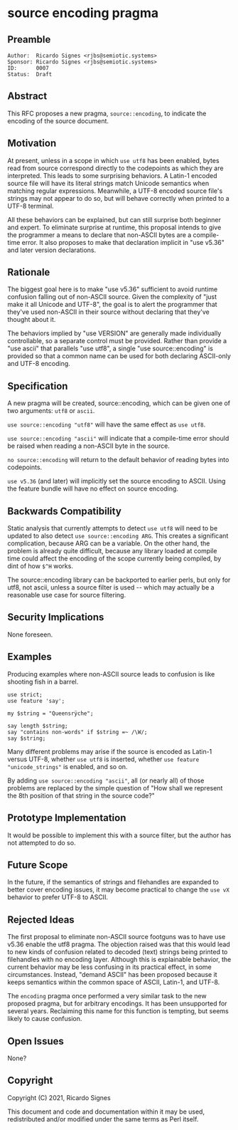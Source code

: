 # source encoding pragma

## Preamble

    Author:  Ricardo Signes <rjbs@semiotic.systems>
    Sponsor: Ricardo Signes <rjbs@semiotic.systems>
    ID:      0007
    Status:  Draft

## Abstract

This RFC proposes a new pragma, `source::encoding`, to indicate the encoding of
the source document.

## Motivation

At present, unless in a scope in which `use utf8` has been enabled, bytes read
from source correspond directly to the codepoints as which they are
interpreted.  This leads to some surprising behaviors.  A Latin-1 encoded
source file will have its literal strings match Unicode semantics when matching
regular expressions.  Meanwhile, a UTF-8 encoded source file's strings may not
appear to do so, but will behave correctly when printed to a UTF-8 terminal.

All these behaviors can be explained, but can still surprise both beginner and
expert.  To eliminate surprise at runtime, this proposal intends to give the
programmer a means to declare that non-ASCII bytes are a compile-time error.
It also proposes to make that declaration implicit in "use v5.36" and later
version declarations.

## Rationale

The biggest goal here is to make "use v5.36" sufficient to avoid runtime
confusion falling out of non-ASCII source.  Given the complexity of "just make
it all Unicode and UTF-8", the goal is to alert the programmer that they've
used non-ASCII in their source without declaring that they've thought about it.

The behaviors implied by "use VERSION" are generally made individually
controllable, so a separate control must be provided.  Rather than provide a
"use ascii" that parallels "use utf8", a single "use source::encoding" is
provided so that a common name can be used for both declaring ASCII-only and
UTF-8 encoding.

## Specification

A new pragma will be created, source::encoding, which can be given one of two
arguments:  `utf8` or `ascii`.

`use source::encoding "utf8"` will have the same effect as `use utf8`.

`use source::encoding "ascii"` will indicate that a compile-time error should
be raised when reading a non-ASCII byte in the source.

`no source::encoding` will return to the default behavior of reading bytes into
codepoints.

`use v5.36` (and later) will implicitly set the source encoding to ASCII.
Using the feature bundle will have no effect on source encoding.

## Backwards Compatibility

Static analysis that currently attempts to detect `use utf8` will need to
be updated to also detect `use source::encoding ARG`.  This creates a
significant complication, because ARG can be a variable.  On the other hand,
the problem is already quite difficult, because any library loaded at compile
time could affect the encoding of the scope currently being compiled, by dint
of how `$^H` works.

The source::encoding library can be backported to earlier perls, but only for
utf8, not ascii, unless a source filter is used -- which may actually be a
reasonable use case for source filtering.

## Security Implications

None foreseen.

## Examples

Producing examples where non-ASCII source leads to confusion is like shooting
fish in a barrel.

    use strict;
    use feature 'say';

    my $string = "Queensrÿche";

    say length $string;
    say "contains non-words" if $string =~ /\W/;
    say $string;

Many different problems may arise if the source is encoded as Latin-1 versus
UTF-8, whether `use utf8` is inserted, whether `use feature "unicode_strings"`
is enabled, and so on.

By adding `use source::encoding "ascii"`, all (or nearly all) of those problems
are replaced by the simple question of "How shall we represent the 8th position
of that string in the source code?"

## Prototype Implementation

It would be possible to implement this with a source filter, but the author has
not attempted to do so.

## Future Scope

In the future, if the semantics of strings and filehandles are expanded to
better cover encoding issues, it may become practical to change the `use vX`
behavior to prefer UTF-8 to ASCII.

## Rejected Ideas

The first proposal to eliminate non-ASCII source footguns was to have use v5.36
enable the utf8 pragma.  The objection raised was that this would lead to new
kinds of confusion related to decoded (text) strings being printed to
filehandles with no encoding layer.  Although this is explainable behavior, the
current behavior may be less confusing in its practical effect, in some
circumstances.  Instead, "demand ASCII" has been proposed because it keeps
semantics within the common space of ASCII, Latin-1, and UTF-8.

The `encoding` pragma once performed a very similar task to the new proposed
pragma, but for arbitrary encodings.  It has been unsupported for several
years.  Reclaiming this name for this function is tempting, but seems likely to
cause confusion.

## Open Issues

None?

## Copyright

Copyright (C) 2021, Ricardo Signes

This document and code and documentation within it may be used, redistributed
and/or modified under the same terms as Perl itself.
